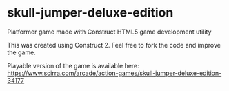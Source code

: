 # skull-jumper-deluxe-edition
Platformer game made with Construct HTML5 game development utility 

This was created using Construct 2. Feel free to fork the code and improve the game. 

Playable version of the game is available here: https://www.scirra.com/arcade/action-games/skull-jumper-deluxe-edition-34177

